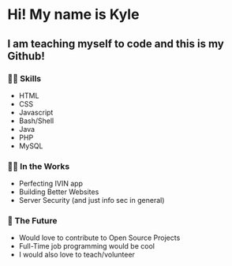 # Hi! My name is Kyle
## I am teaching myself to code and this is my Github!

### :man_technologist: Skills
- HTML
- CSS
- Javascript
- Bash/Shell
- Java
- PHP
- MySQL

### :man_astronaut: In the Works 
- Perfecting IVIN app
- Building Better Websites
- Server Security (and just info sec in general)

### :crystal_ball: The Future
- Would love to contribute to Open Source Projects
- Full-Time job programming would be cool 
- I would also love to teach/volunteer 
